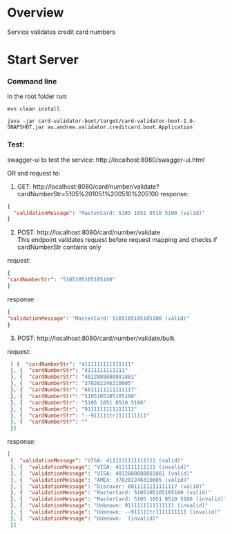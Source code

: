 
# Overview

Service validates credit card numbers

# Start Server
### Command line

In the root folder run:

```mvn clean install```

```java -jar card-validator-boot/target/card-validator-boot-1.0-SNAPSHOT.jar au.andrew.validator.creditcard.boot.Application```

### Test:

swagger-ui to test the service: http://localhost:8080/swagger-ui.html

OR snd request to:

1. GET: http://localhost:8080/card/number/validate?cardNumberStr=5105%201051%200510%205100
   response:

```json  
{  
  "validationMessage": "MasterCard: 5105 1051 0510 5100 (valid)"  
}  
```  

2. POST: http://localhost:8080/card/number/validate  
   This endpoint validates request before request mapping and checks if cardNumberStr contains only

request:

```json  
{  
"cardNumberStr": "5105105105105100"  
}  
 ```  
response:

```json  
{  
"validationMessage": "MasterCard: 5105105105105100 (valid)"  
}  
```  

3. POST: http://localhost:8080/card/number/validate/bulk

request:
```json  
 [ {  "cardNumberStr": "4111111111111111"  
 }, {  "cardNumberStr": "4111111111111"  
 }, {  "cardNumberStr": "4012888888881881"  
 }, {  "cardNumberStr": "378282246310005"  
 }, {  "cardNumberStr": "6011111111111117"  
 }, {  "cardNumberStr": "5105105105105100"  
 }, {  "cardNumberStr": "5105 1051 0510 5106"  
 }, {  "cardNumberStr": "9111111111111111"  
 }, {  "cardNumberStr": "--911111tr1111111111"  
 }, {  "cardNumberStr": ""  
 }]  
```  

response:

```json  
[  
 {  "validationMessage": "VISA: 4111111111111111 (valid)"  
 }, {  "validationMessage": "VISA: 4111111111111 (invalid)"  
 }, {  "validationMessage": "VISA: 4012888888881881 (valid)"  
 }, {  "validationMessage": "AMEX: 378282246310005 (valid)"  
 }, {  "validationMessage": "Discover: 6011111111111117 (valid)"  
 }, {  "validationMessage": "MasterCard: 5105105105105100 (valid)"  
 }, {  "validationMessage": "MasterCard: 5105 1051 0510 5106 (invalid)"  
 }, {  "validationMessage": "Unknown: 9111111111111111 (invalid)"  
 }, {  "validationMessage": "Unknown: --911111tr1111111111 (invalid)"  
 }, {  "validationMessage": "Unknown:  (invalid)"  
 }]  
```